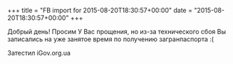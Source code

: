 +++
title = "FB import for 2015-08-20T18:30:57+00:00"
date = "2015-08-20T18:30:57+00:00"
+++

Добрый день!
Просим У Вас прощения, но из-за технического сбоя Вы записались на уже занятое время по получению загранпаспорта :(

Затестил iGov.org.ua


